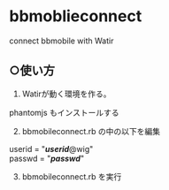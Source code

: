 bbmoblieconnect
===============
connect bbmobile with Watir


○使い方
---------------
1. Watirが動く環境を作る。

  phantomjs もインストールする

2. bbmobileconnect.rb の中の以下を編集

  userid = "***userid***@wig"  
  passwd = "***passwd***"

3. bbmobileconnect.rb を実行


